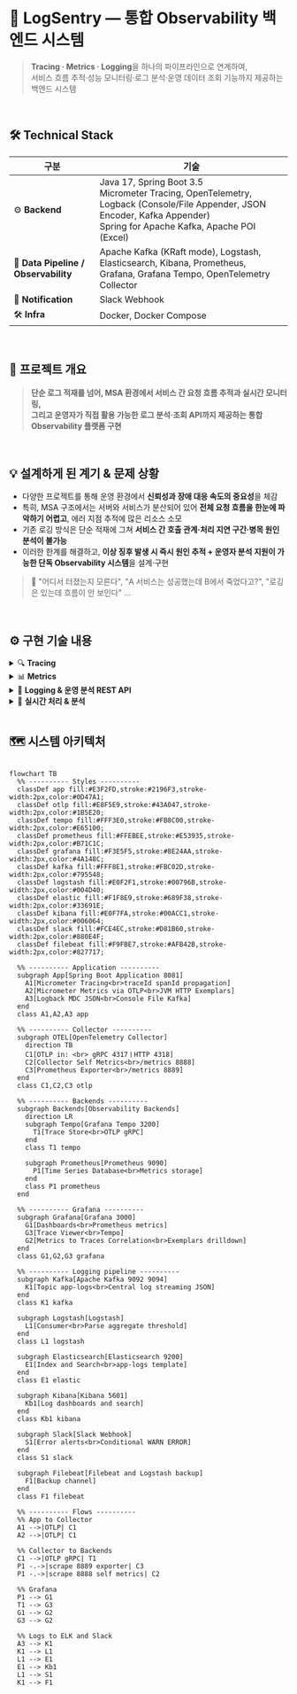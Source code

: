 # 🚨 LogSentry — 통합 Observability 백엔드 시스템

> **Tracing · Metrics · Logging**을 하나의 파이프라인으로 연계하여,<br>
> 서비스 흐름 추적·성능 모니터링·로그 분석·운영 데이터 조회 기능까지 제공하는 백엔드 시스템

<br>

## 🛠️ Technical Stack

| 구분                                   | 기술                                                                                                                                                                      |
| ------------------------------------ | ----------------------------------------------------------------------------------------------------------------------------------------------------------------------- |
| ⚙ **Backend**                        | Java 17, Spring Boot 3.5 <br> Micrometer Tracing, OpenTelemetry, Logback (Console/File Appender, JSON Encoder, Kafka Appender)<br> Spring for Apache Kafka, Apache POI (Excel) |
| 💾 **Data Pipeline / Observability** | Apache Kafka (KRaft mode), Logstash, Elasticsearch, Kibana, Prometheus, Grafana, Grafana Tempo, OpenTelemetry Collector                                                 |
| 🔔 **Notification**                  | Slack Webhook                                                                                                                                                           |
| 🛠 **Infra**                         | Docker, Docker Compose                                                                                                                                                  |

<br>

## 🚩 프로젝트 개요

> **단순 로그 적재를 넘어, MSA 환경에서 서비스 간 요청 흐름 추적과 실시간 모니터링,<br>
>  그리고 운영자가 직접 활용 가능한 로그 분석·조회 API까지 제공하는 통합 Observability 플랫폼 구현**

<br>

## 💡 설계하게 된 계기 & 문제 상황

* 다양한 프로젝트를 통해 운영 환경에서 **신뢰성과 장애 대응 속도의 중요성**을 체감
* 특히, MSA 구조에서는 서버와 서비스가 분산되어 있어 **전체 요청 흐름을 한눈에 파악하기 어렵고**, 에러 지점 추적에 많은 리소스 소모
* 기존 로깅 방식은 단순 적재에 그쳐 **서비스 간 호출 관계·처리 지연 구간·병목 원인 분석이 불가능**
* 이러한 한계를 해결하고, **이상 징후 발생 시 즉시 원인 추적 + 운영자 분석 지원이 가능한 단독 Observability 시스템**을 설계·구현

> 👤 "어디서 터졌는지 모른다",
> "A 서비스는 성공했는데 B에서 죽었다고?",
> "로깅은 있는데 흐름이 안 보인다" ...

<br>

## ⚙️ 구현 기술 내용

<details>
<summary>🔍 <b>Tracing</b></summary>

```
- Micrometer Tracing 기반 traceId / spanId 자동 생성·전파
- OTLP Exporter → OpenTelemetry Collector 전송
- Grafana Tempo에서 분산 추적 시각화
- OTLP/gRPC 프로토콜로 Trace 데이터 수집
- Span 단위 서비스 간 호출 흐름 추적 및 TraceID 기반 요청 라이프사이클 분석
```

</details>

<details>
<summary>📊 <b>Metrics</b></summary>

```
- Prometheus Exporter로 시계열 메트릭 전송
- HTTP Request Metrics: Latency, Throughput, Error Rate
- JVM Metrics: Memory, GC, Thread Pool 상태 
- Exemplars(TraceID 메타데이터) 첨부 → Tempo 링크 연계
- Metrics ↔ Traces Correlation 지원 (메트릭 이상 지점에서 해당 Trace 직접 조회)
```

</details>

<details>
<summary>📂 <b>Logging & 운영 분석 REST API</b></summary><br>


<details>
<summary> <b>Logback + MDC + JSON Encoder</b></summary>

```
- Console / File / JSON+TEXT 로그 출력 및 30일 보관
- MDC로 traceId / spanId 로그 컨텍스트 연계
```

</details>

<details>
<summary> <b>운영 분석·조회 기능</b></summary>

```
- 최신 로그 100건 조회
- IP / URI / Method / 상태코드 / 레벨 / traceId 조건별 필터링 (기본 최근 7일)
- 최근 30일간 요청 수 기준 IP Top5 조회
- 최근 30일간 호출 수 기준 URI Top5 조회
- 저장된 로그 파일 날짜 목록 조회
```

</details>

<details>
<summary> <b>로그 분석 기능</b></summary>

```
- 지정 날짜의 총 요청 수 및 IP·URI·Method별 통계 JSON 제공
```

</details>

<details>
<summary> <b>Excel 다운로드 기능</b></summary>

```
- 날짜 선택 기반 커스텀 로그 데이터를 Excel(.xlsx)로 다운로드
- 포함 시트: 요청 상세, 통계(IP/URI/Method별 요청 수)
```

</details>
</details>

<details>
<summary>📡 <b>실시간 처리 & 분석 </b></summary>

```
- Kafka Producer → "app-logs" 토픽에 JSON 로그 전송
- Logstash Consumer → Elasticsearch 저장 → Kibana 시각화 대시보드 구성
- app-logs-template 인덱스 템플릿 적용 (타입·매핑 통일)
- Kafka → Logstash → Elasticsearch → Kibana 실시간 시각화
- Slack Webhook Error 실시간 알림 → 해당 TraceID Kibana 링크 연계
- Filebeat + Logstash Fallback 백업 채널 구성
```

</details>

<br>

## 🗺️  시스템 아키텍처

```mermaid

flowchart TB
  %% ---------- Styles ----------
  classDef app fill:#E3F2FD,stroke:#2196F3,stroke-width:2px,color:#0D47A1;
  classDef otlp fill:#E8F5E9,stroke:#43A047,stroke-width:2px,color:#1B5E20;
  classDef tempo fill:#FFF3E0,stroke:#FB8C00,stroke-width:2px,color:#E65100;
  classDef prometheus fill:#FFEBEE,stroke:#E53935,stroke-width:2px,color:#B71C1C;
  classDef grafana fill:#F3E5F5,stroke:#8E24AA,stroke-width:2px,color:#4A148C;
  classDef kafka fill:#FFF8E1,stroke:#FBC02D,stroke-width:2px,color:#795548;
  classDef logstash fill:#E0F2F1,stroke:#00796B,stroke-width:2px,color:#004D40;
  classDef elastic fill:#F1F8E9,stroke:#689F38,stroke-width:2px,color:#33691E;
  classDef kibana fill:#E0F7FA,stroke:#00ACC1,stroke-width:2px,color:#006064;
  classDef slack fill:#FCE4EC,stroke:#D81B60,stroke-width:2px,color:#880E4F;
  classDef filebeat fill:#F9FBE7,stroke:#AFB42B,stroke-width:2px,color:#827717;

  %% ---------- Application ----------
  subgraph App[Spring Boot Application 8081]
    A1[Micrometer Tracing<br>traceId spanId propagation]
    A2[Micrometer Metrics via OTLP<br>JVM HTTP Exemplars]
    A3[Logback MDC JSON<br>Console File Kafka]
  end
  class A1,A2,A3 app

  %% ---------- Collector ----------
  subgraph OTEL[OpenTelemetry Collector]
    direction TB
    C1[OTLP in: <br> gRPC 4317ㅣHTTP 4318]
    C2[Collector Self Metrics<br>/metrics 8888]
    C3[Prometheus Exporter<br>/metrics 8889]
  end
  class C1,C2,C3 otlp

  %% ---------- Backends ----------
  subgraph Backends[Observability Backends]
    direction LR
    subgraph Tempo[Grafana Tempo 3200]
      T1[Trace Store<br>OTLP gRPC]
    end
    class T1 tempo

    subgraph Prometheus[Prometheus 9090]
      P1[Time Series Database<br>Metrics storage]
    end
    class P1 prometheus
  end

  %% ---------- Grafana ----------
  subgraph Grafana[Grafana 3000]
    G1[Dashboards<br>Prometheus metrics]
    G3[Trace Viewer<br>Tempo]
    G2[Metrics to Traces Correlation<br>Exemplars drilldown]
  end
  class G1,G2,G3 grafana

  %% ---------- Logging pipeline ----------
  subgraph Kafka[Apache Kafka 9092 9094]
    K1[Topic app-logs<br>Central log streaming JSON]
  end
  class K1 kafka

  subgraph Logstash[Logstash]
    L1[Consumer<br>Parse aggregate threshold]
  end
  class L1 logstash

  subgraph Elasticsearch[Elasticsearch 9200]
    E1[Index and Search<br>app-logs template]
  end
  class E1 elastic

  subgraph Kibana[Kibana 5601]
    Kb1[Log dashboards and search]
  end
  class Kb1 kibana

  subgraph Slack[Slack Webhook]
    S1[Error alerts<br>Conditional WARN ERROR]
  end
  class S1 slack

  subgraph Filebeat[Filebeat and Logstash backup]
    F1[Backup channel]
  end
  class F1 filebeat

  %% ---------- Flows ----------
  %% App to Collector
  A1 -->|OTLP| C1
  A2 -->|OTLP| C1

  %% Collector to Backends
  C1 -->|OTLP gRPC| T1
  P1 -.->|scrape 8889 exporter| C3
  P1 -.->|scrape 8888 self metrics| C2

  %% Grafana
  P1 --> G1
  T1 --> G3
  G1 --> G2
  G3 --> G2

  %% Logs to ELK and Slack
  A3 --> K1
  K1 --> L1
  L1 --> E1
  E1 --> Kb1
  L1 --> S1
  K1 --> F1


```
